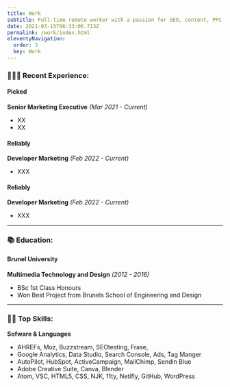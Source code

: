 ```yaml
---
title: Work
subtitle: Full-time remote worker with a passion for SEO, content, PPC and data.
date: 2021-03-15T06:33:06.713Z
permalink: /work/index.html
eleventyNavigation:
  order: 3
  key: Work
---
```

### 👨🏼‍💻 Recent Experience:

#### Picked

**Senior Marketing Executive** *(Mar 2021 - Current)*

* XX
* XX

#### Reliably

**Developer Marketing** *(Feb 2022 - Current)*

* XXX

#### Reliably

**Developer Marketing** *(Feb 2022 - Current)*

* XXX

- - -

### 📚 Education:

#### Brunel University

**Multimedia Technology and Design** *(2012 - 2016)*

* BSc 1st Class Honours 
* Won Best Project from Brunels School of Engineering and Design

- - -

### 💪🏼 Top Skills:

**Sofware & Languages** 

* AHREFs, Moz, Buzzstream, SEOtesting, Frase,  
* Google Analytics, Data Studio, Search Console, Ads, Tag Manger
* AutoPilot, HubSpot, ActiveCampaign, MailChimp, Sendin Blue
* Adobe Creative Suite, Canva, Blender
* Atom, VSC, HTML5, CSS, NJK, 11ty, Netifly, GitHub, WordPress

